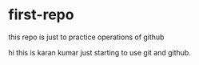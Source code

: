 # first-repo
this repo is just to practice operations of github

hi this is karan kumar just starting to use git and github.
